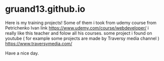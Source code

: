 # gruand13.github.io

Here is my training projects! Some of them i took from udemy course from Petrichenko Ivan
link https://www.udemy.com/course/webdeveloper/  i really like this teacher and folow all his courses.
some project i found on youtube ( for example some projects are made by Traversy media channel )
https://www.traversymedia.com/

Have a nice day. 
